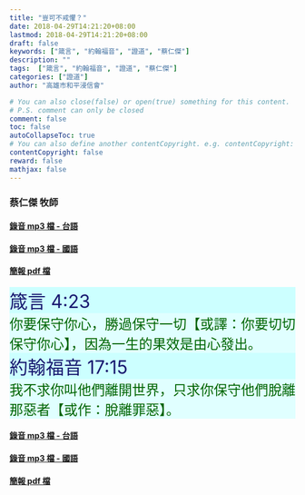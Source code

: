 ```yaml
---
title: "豈可不戒懼？"
date: 2018-04-29T14:21:20+08:00
lastmod: 2018-04-29T14:21:20+08:00
draft: false
keywords: ["箴言", "約翰福音", "證道", "蔡仁傑"]
description: ""
tags:  ["箴言", "約翰福音", "證道", "蔡仁傑"]
categories: ["證道"]
author: "高雄市和平浸信會"

# You can also close(false) or open(true) something for this content.
# P.S. comment can only be closed
comment: false
toc: false
autoCollapseToc: true
# You can also define another contentCopyright. e.g. contentCopyright: "This is another copyright."
contentCopyright: false
reward: false
mathjax: false
---
```


### 蔡仁傑 牧師

#### [錄音 mp3 檔 - 台語](/mp3-s/s20180429t.mp3 "豈可不戒懼？ - 台語")

#### [錄音 mp3 檔 - 國語](/mp3-s/s20180429c.mp3 "豈可不戒懼？ - 國語")

#### [簡報 pdf 檔](/pdf-s/s20180429.pdf "豈可不戒懼？")

<div style="background-color:#CCFFFF"><font size="6", color="#191970">
箴言 4:23
</font>
</div>

<div style="background-color:#E0FFFF"><font size="5", color="#006400">
你要保守你心，勝過保守一切【或譯：你要切切保守你心】，因為一生的果效是由心發出。
</font>
</div>

<div style="background-color:#CCFFFF"><font size="6", color="#191970">
約翰福音 17:15
</font>
</div>

<div style="background-color:#E0FFFF"><font size="5", color="#006400">
我不求你叫他們離開世界，只求你保守他們脫離那惡者【或作：脫離罪惡】。
</font>
</div>

#### [錄音 mp3 檔 - 台語](/mp3-s/s20180429t.mp3 "豈可不戒懼？ - 台語")

#### [錄音 mp3 檔 - 國語](/mp3-s/s20180429c.mp3 "豈可不戒懼？ - 國語")

#### [簡報 pdf 檔](/pdf-s/s20180429.pdf "豈可不戒懼？")